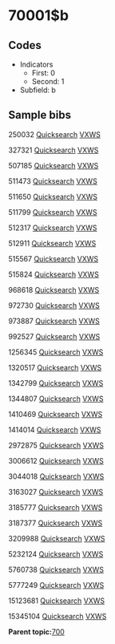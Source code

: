 # 70001$b

## Codes

-   Indicators
    -   First: 0
    -   Second: 1
-   Subfield: b

## Sample bibs

250032 [Quicksearch](https://search.library.yale.edu/catalog/250032) [VXWS](http://prodorbis.library.yale.edu:7014/vxws/GetHoldingsService?bibId=250032)

327321 [Quicksearch](https://search.library.yale.edu/catalog/327321) [VXWS](http://prodorbis.library.yale.edu:7014/vxws/GetHoldingsService?bibId=327321)

507185 [Quicksearch](https://search.library.yale.edu/catalog/507185) [VXWS](http://prodorbis.library.yale.edu:7014/vxws/GetHoldingsService?bibId=507185)

511473 [Quicksearch](https://search.library.yale.edu/catalog/511473) [VXWS](http://prodorbis.library.yale.edu:7014/vxws/GetHoldingsService?bibId=511473)

511650 [Quicksearch](https://search.library.yale.edu/catalog/511650) [VXWS](http://prodorbis.library.yale.edu:7014/vxws/GetHoldingsService?bibId=511650)

511799 [Quicksearch](https://search.library.yale.edu/catalog/511799) [VXWS](http://prodorbis.library.yale.edu:7014/vxws/GetHoldingsService?bibId=511799)

512317 [Quicksearch](https://search.library.yale.edu/catalog/512317) [VXWS](http://prodorbis.library.yale.edu:7014/vxws/GetHoldingsService?bibId=512317)

512911 [Quicksearch](https://search.library.yale.edu/catalog/512911) [VXWS](http://prodorbis.library.yale.edu:7014/vxws/GetHoldingsService?bibId=512911)

515567 [Quicksearch](https://search.library.yale.edu/catalog/515567) [VXWS](http://prodorbis.library.yale.edu:7014/vxws/GetHoldingsService?bibId=515567)

515824 [Quicksearch](https://search.library.yale.edu/catalog/515824) [VXWS](http://prodorbis.library.yale.edu:7014/vxws/GetHoldingsService?bibId=515824)

968618 [Quicksearch](https://search.library.yale.edu/catalog/968618) [VXWS](http://prodorbis.library.yale.edu:7014/vxws/GetHoldingsService?bibId=968618)

972730 [Quicksearch](https://search.library.yale.edu/catalog/972730) [VXWS](http://prodorbis.library.yale.edu:7014/vxws/GetHoldingsService?bibId=972730)

973887 [Quicksearch](https://search.library.yale.edu/catalog/973887) [VXWS](http://prodorbis.library.yale.edu:7014/vxws/GetHoldingsService?bibId=973887)

992527 [Quicksearch](https://search.library.yale.edu/catalog/992527) [VXWS](http://prodorbis.library.yale.edu:7014/vxws/GetHoldingsService?bibId=992527)

1256345 [Quicksearch](https://search.library.yale.edu/catalog/1256345) [VXWS](http://prodorbis.library.yale.edu:7014/vxws/GetHoldingsService?bibId=1256345)

1320517 [Quicksearch](https://search.library.yale.edu/catalog/1320517) [VXWS](http://prodorbis.library.yale.edu:7014/vxws/GetHoldingsService?bibId=1320517)

1342799 [Quicksearch](https://search.library.yale.edu/catalog/1342799) [VXWS](http://prodorbis.library.yale.edu:7014/vxws/GetHoldingsService?bibId=1342799)

1344807 [Quicksearch](https://search.library.yale.edu/catalog/1344807) [VXWS](http://prodorbis.library.yale.edu:7014/vxws/GetHoldingsService?bibId=1344807)

1410469 [Quicksearch](https://search.library.yale.edu/catalog/1410469) [VXWS](http://prodorbis.library.yale.edu:7014/vxws/GetHoldingsService?bibId=1410469)

1414014 [Quicksearch](https://search.library.yale.edu/catalog/1414014) [VXWS](http://prodorbis.library.yale.edu:7014/vxws/GetHoldingsService?bibId=1414014)

2972875 [Quicksearch](https://search.library.yale.edu/catalog/2972875) [VXWS](http://prodorbis.library.yale.edu:7014/vxws/GetHoldingsService?bibId=2972875)

3006612 [Quicksearch](https://search.library.yale.edu/catalog/3006612) [VXWS](http://prodorbis.library.yale.edu:7014/vxws/GetHoldingsService?bibId=3006612)

3044018 [Quicksearch](https://search.library.yale.edu/catalog/3044018) [VXWS](http://prodorbis.library.yale.edu:7014/vxws/GetHoldingsService?bibId=3044018)

3163027 [Quicksearch](https://search.library.yale.edu/catalog/3163027) [VXWS](http://prodorbis.library.yale.edu:7014/vxws/GetHoldingsService?bibId=3163027)

3185777 [Quicksearch](https://search.library.yale.edu/catalog/3185777) [VXWS](http://prodorbis.library.yale.edu:7014/vxws/GetHoldingsService?bibId=3185777)

3187377 [Quicksearch](https://search.library.yale.edu/catalog/3187377) [VXWS](http://prodorbis.library.yale.edu:7014/vxws/GetHoldingsService?bibId=3187377)

3209988 [Quicksearch](https://search.library.yale.edu/catalog/3209988) [VXWS](http://prodorbis.library.yale.edu:7014/vxws/GetHoldingsService?bibId=3209988)

5232124 [Quicksearch](https://search.library.yale.edu/catalog/5232124) [VXWS](http://prodorbis.library.yale.edu:7014/vxws/GetHoldingsService?bibId=5232124)

5760738 [Quicksearch](https://search.library.yale.edu/catalog/5760738) [VXWS](http://prodorbis.library.yale.edu:7014/vxws/GetHoldingsService?bibId=5760738)

5777249 [Quicksearch](https://search.library.yale.edu/catalog/5777249) [VXWS](http://prodorbis.library.yale.edu:7014/vxws/GetHoldingsService?bibId=5777249)

15123681 [Quicksearch](https://search.library.yale.edu/catalog/15123681) [VXWS](http://prodorbis.library.yale.edu:7014/vxws/GetHoldingsService?bibId=15123681)

15345104 [Quicksearch](https://search.library.yale.edu/catalog/15345104) [VXWS](http://prodorbis.library.yale.edu:7014/vxws/GetHoldingsService?bibId=15345104)

**Parent topic:**[700](../../tags/700/700.md)

